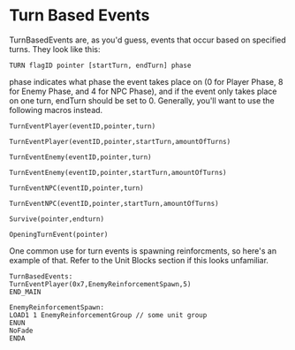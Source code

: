 # Turn Based Events

TurnBasedEvents are, as you'd guess, events that occur based on specified turns.
They look like this:

```text
TURN flagID pointer [startTurn, endTurn] phase
```

phase indicates what phase the event takes place on (0 for Player Phase, 8 for Enemy Phase,
and 4 for NPC Phase), and if the event only takes place on one turn, endTurn should be set
to 0. Generally, you'll want to use the following macros instead.

```text
TurnEventPlayer(eventID,pointer,turn) 

TurnEventPlayer(eventID,pointer,startTurn,amountOfTurns) 

TurnEventEnemy(eventID,pointer,turn) 

TurnEventEnemy(eventID,pointer,startTurn,amountOfTurns) 

TurnEventNPC(eventID,pointer,turn) 

TurnEventNPC(eventID,pointer,startTurn,amountOfTurns)

Survive(pointer,endturn)

OpeningTurnEvent(pointer)
```

One common use for turn events is spawning reinforcments, so here's an example of that.
Refer to the Unit Blocks section if this looks unfamiliar.

```text
TurnBasedEvents:
TurnEventPlayer(0x7,EnemyReinforcementSpawn,5)
END_MAIN

EnemyReinforcementSpawn:
LOAD1 1 EnemyReinforcementGroup // some unit group
ENUN
NoFade
ENDA
```